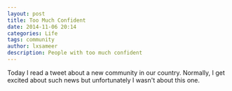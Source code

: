 ```yaml
---
layout: post
title: Too Much Confident
date: 2014-11-06 20:14
categories: Life
tags: community
author: lxsameer
description: People with too much confident
---
```


Today I read a tweet about a new community in our country. Normally, I get excited about such news but
unfortunately I wasn't about this one.
